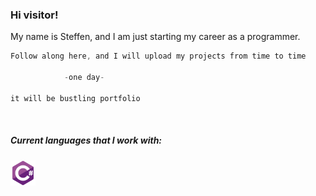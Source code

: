 ### Hi visitor! ###            
My name is Steffen, and I am just starting my career as a programmer.

```c#
Follow along here, and I will upload my projects from time to time

            -one day-

it will be bustling portfolio
```
<br>
<h5><b>Current languages that I work with:</b></h5>
<p align="left"> <a href="https://www.w3schools.com/cs/" target="_blank" rel="noreferrer"> <img src="https://raw.githubusercontent.com/devicons/devicon/master/icons/csharp/csharp-original.svg" alt="csharp" width="40" height="40"/> </a> </p>
